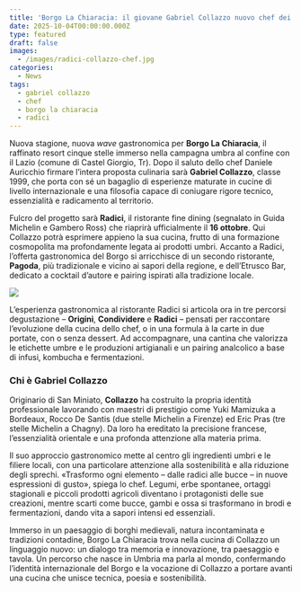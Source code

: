 ```yaml
---
title: 'Borgo La Chiaracia: il giovane Gabriel Collazzo nuovo chef dei due ristoranti'
date: 2025-10-04T00:00:00.000Z
type: featured
draft: false
images:
  - /images/radici-collazzo-chef.jpg
categories:
  - News
tags:
  - gabriel collazzo
  - chef
  - borgo la chiaracia
  - radici
---
```


Nuova stagione, nuova *wave* gastronomica per **Borgo La Chiaracia**, il raffinato resort cinque stelle immerso nella campagna umbra al confine con il Lazio (comune di Castel Giorgio, Tr). Dopo il saluto dello chef Daniele Auricchio firmare l’intera proposta culinaria sarà **Gabriel Collazzo**, classe 1999, che porta con sé un bagaglio di esperienze maturate in cucine di livello internazionale e una filosofia capace di coniugare rigore tecnico, essenzialità e radicamento al territorio.

Fulcro del progetto sarà **Radici**, il ristorante fine dining (segnalato in Guida Michelin e Gambero Ross) che riaprirà ufficialmente il **16 ottobre**. Qui Collazzo potrà esprimere appieno la sua cucina, frutto di una formazione cosmopolita ma profondamente legata ai prodotti umbri. Accanto a Radici, l’offerta gastronomica del Borgo si arricchisce di un secondo ristorante, **Pagoda**, più tradizionale e vicino ai sapori della regione, e dell’Etrusco Bar, dedicato a cocktail d’autore e pairing ispirati alla tradizione locale.

![](</images/radici sala.jpg>)

L’esperienza gastronomica al ristorante Radici si articola ora in tre percorsi degustazione – **Origini**, **Condividere** e **Radici** – pensati per raccontare l’evoluzione della cucina dello chef, o in una formula à la carte in due portate, con o senza dessert. Ad accompagnare, una cantina che valorizza le etichette umbre e le produzioni artigianali e un pairing analcolico a base di infusi, kombucha e fermentazioni.

### Chi è Gabriel Collazzo

Originario di San Miniato, **Collazzo** ha costruito la propria identità professionale lavorando con maestri di prestigio come Yuki Mamizuka a Bordeaux, Rocco De Santis (due stelle Michelin a Firenze) ed Eric Pras (tre stelle Michelin a Chagny). Da loro ha ereditato la precisione francese, l’essenzialità orientale e una profonda attenzione alla materia prima.

Il suo approccio gastronomico mette al centro gli ingredienti umbri e le filiere locali, con una particolare attenzione alla sostenibilità e alla riduzione degli sprechi. «Trasformo ogni elemento – dalle radici alle bucce – in nuove espressioni di gusto», spiega lo chef. Legumi, erbe spontanee, ortaggi stagionali e piccoli prodotti agricoli diventano i protagonisti delle sue creazioni, mentre scarti come bucce, gambi e ossa si trasformano in brodi e fermentazioni, dando vita a sapori intensi ed essenziali.

Immerso in un paesaggio di borghi medievali, natura incontaminata e tradizioni contadine, Borgo La Chiaracia trova nella cucina di Collazzo un linguaggio nuovo: un dialogo tra memoria e innovazione, tra paesaggio e tavola. Un percorso che nasce in Umbria ma parla al mondo, confermando l’identità internazionale del Borgo e la vocazione di Collazzo a portare avanti una cucina che unisce tecnica, poesia e sostenibilità.
